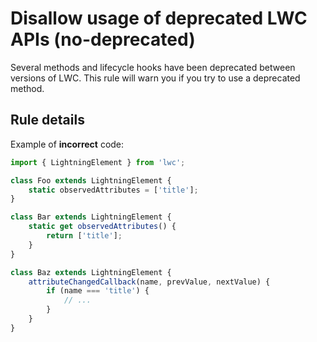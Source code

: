 # Disallow usage of deprecated LWC APIs (no-deprecated)

Several methods and lifecycle hooks have been deprecated between versions of LWC. This rule will warn you if you try to use a deprecated method.

## Rule details

Example of **incorrect** code:

```js
import { LightningElement } from 'lwc';

class Foo extends LightningElement {
    static observedAttributes = ['title'];
}

class Bar extends LightningElement {
    static get observedAttributes() {
        return ['title'];
    }
}

class Baz extends LightningElement {
    attributeChangedCallback(name, prevValue, nextValue) {
        if (name === 'title') {
            // ...
        }
    }
}
```

